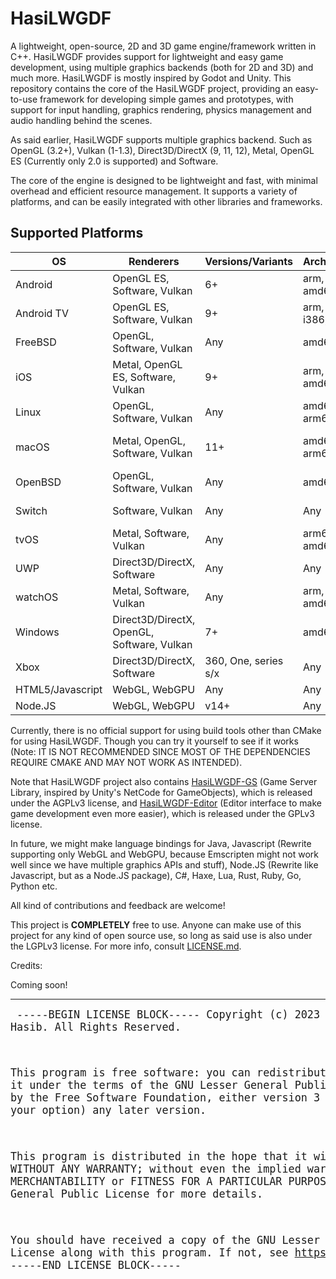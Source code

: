 # HasiLWGDF
A lightweight, open-source, 2D and 3D game engine/framework written in C++. HasiLWGDF provides support for lightweight and easy game development, using multiple graphics backends (both for 2D and 3D) and much more. HasiLWGDF is mostly inspired by Godot and Unity.
This repository contains the core of the HasiLWGDF project, providing an easy-to-use framework for developing simple games and prototypes, with support for input handling, graphics rendering, physics management and audio handling behind the scenes.

As said earlier, HasiLWGDF supports multiple graphics backend. Such as OpenGL (3.2+), Vulkan (1-1.3), Direct3D/DirectX (9, 11, 12), Metal, OpenGL ES (Currently only 2.0 is supported) and Software.

The core of the engine is designed to be lightweight and fast, with minimal overhead and efficient resource management. It supports a variety of platforms, and can be easily integrated with other libraries and frameworks.

## Supported Platforms
| OS | Renderers | Versions/Variants | Architectures | Compilers |
|-|-|-|-|-|
| Android | OpenGL ES, Software, Vulkan | 6+ | arm, arm64, amd64, i386 | Clang, GCC |
| Android TV | OpenGL ES, Software, Vulkan | 9+ | arm, arm64, i386, amd64 | Clang, GCC |
| FreeBSD | OpenGL, Software, Vulkan | Any | amd64, i386 | Clang, GCC |
| iOS | Metal, OpenGL ES, Software, Vulkan | 9+ | arm, arm64, amd64 | Apple Clang |
| Linux | OpenGL, Software, Vulkan | Any | amd64, arm64, i386 | Clang, GCC |
| macOS | Metal, OpenGL, Software, Vulkan | 11+ | amd64, arm64 | Apple Clang, GCC |
| OpenBSD | OpenGL, Software, Vulkan | Any | amd64, i386 | Clang, GCC |
| Switch | Software, Vulkan | Any | Any | Clang, GCC |
| tvOS | Metal, Software, Vulkan | Any | arm64, amd64 | Apple Clang |
| UWP | Direct3D/DirectX, Software | Any | Any | MSVC |
| watchOS | Metal, Software, Vulkan | Any | arm, arm64, amd64 | Apple Clang |
| Windows | Direct3D/DirectX, OpenGL, Software, Vulkan | 7+ | amd64, i386 | MinGW, MSYS, MSVC |
| Xbox | Direct3D/DirectX, Software | 360, One, series s/x | Any | MSVC |
| HTML5/Javascript | WebGL, WebGPU | Any | Any | None |
| Node.JS | WebGL, WebGPU | v14+ | Any | None |

Currently, there is no official support for using build tools other than CMake for using HasiLWGDF. Though you can try it yourself to see if it works (Note: IT IS NOT RECOMMENDED SINCE MOST OF THE DEPENDENCIES REQUIRE CMAKE AND MAY NOT WORK AS INTENDED).

Note that HasiLWGDF project also contains [HasiLWGDF-GS](https://github.com/Hasibix/HasiLWGDF-GS) (Game Server Library, inspired by Unity's NetCode for GameObjects), which is released under the AGPLv3 license, and [HasiLWGDF-Editor](https://github.com/Hasibix/HasiLWGDF-Editor) (Editor interface to make game development even more easier), which is released under the GPLv3 license. 

In future, we might make language bindings for Java, Javascript (Rewrite supporting only WebGL and WebGPU, because Emscripten might not work well since we have multiple graphics APIs and stuff), Node.JS (Rewrite like Javascript, but as a Node.JS package), C#, Haxe, Lua, Rust, Ruby, Go, Python etc.

All kind of contributions and feedback are welcome!

This project is **COMPLETELY** free to use. Anyone can make use of this project for any kind of open source use, so long as said use is also under the LGPLv3 license. For more info, consult [LICENSE.md](https://github.com/Hasibix/HasiLWGDF/blob/master/LICENSE.md).

Credits:

Coming soon!

---------------------------------------------------

<big><pre>
-----BEGIN LICENSE BLOCK-----
Copyright (c) 2023 Hasibix Hasib. All Rights Reserved.

This program is free software: you can redistribute it and/or modify
it under the terms of the GNU Lesser General Public License as
published by the Free Software Foundation, either version 3 of the
License, or (at your option) any later version.

This program is distributed in the hope that it will be useful,
but WITHOUT ANY WARRANTY; without even the implied warranty of
MERCHANTABILITY or FITNESS FOR A PARTICULAR PURPOSE. See the
GNU Lesser General Public License for more details.

You should have received a copy of the GNU Lesser General Public License
along with this program. If not, see https://www.gnu.org/licenses/.
-----END LICENSE BLOCK-----
</pre></big>
